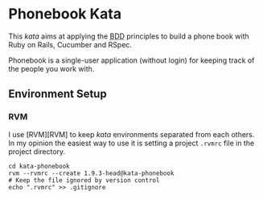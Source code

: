 Phonebook Kata
==============

This _kata_ aims at applying the <abbr title="Behaviour-Driven Development">BDD</abbr> principles to build a phone book with Ruby on Rails, Cucumber and RSpec.

Phonebook is a single-user application (without login) for keeping track of the people you work with.

Environment Setup
-----------------

### RVM

I use [RVM][RVM] to keep _kata_ environments separated from each others. In my opinion the easiest way to use it is setting a project `.rvmrc` file in the project directory.

    cd kata-phonebook
    rvm --rvmrc --create 1.9.3-head@kata-phonebook
    # Keep the file ignored by version control
    echo ".rvmrc" >> .gitignore